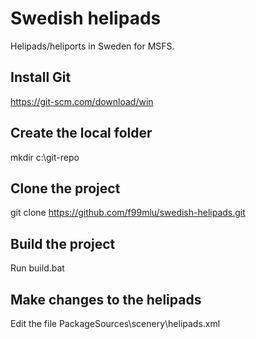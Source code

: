 # Swedish helipads
Helipads/heliports in Sweden for MSFS.

## Install Git
https://git-scm.com/download/win

## Create the local folder
mkdir c:\git-repo

## Clone the project
git clone https://github.com/f99mlu/swedish-helipads.git

## Build the project
Run build.bat

## Make changes to the helipads
Edit the file PackageSources\scenery\helipads.xml
